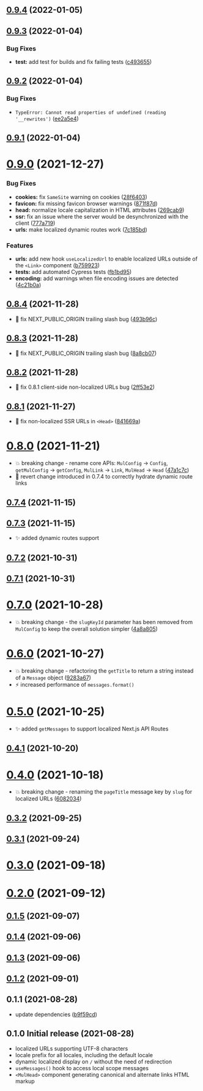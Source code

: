 ## [0.9.4](https://github.com/Avansai/next-multilingual/compare/0.9.3...0.9.4) (2022-01-05)

## [0.9.3](https://github.com/Avansai/next-multilingual/compare/0.9.2...0.9.3) (2022-01-04)


### Bug Fixes

* **test:** add test for builds and fix failing tests ([c493655](https://github.com/Avansai/next-multilingual/commit/c493655fa123a6a05137bc9e4bbf29534391a42a))

## [0.9.2](https://github.com/Avansai/next-multilingual/compare/0.9.1...0.9.2) (2022-01-04)


### Bug Fixes

* `TypeError: Cannot read properties of undefined (reading '__rewrites')` ([ee2a5e4](https://github.com/Avansai/next-multilingual/commit/ee2a5e469a33dea7a19519f8d4c441a3494d0903))

## [0.9.1](https://github.com/Avansai/next-multilingual/compare/0.9.0...0.9.1) (2022-01-04)

# [0.9.0](https://github.com/Avansai/next-multilingual/compare/0.8.4...0.9.0) (2021-12-27)

### Bug Fixes

- **cookies:** fix `SameSite` warning on cookies ([28f6403](https://github.com/Avansai/next-multilingual/commit/28f64039a0977e67ca7c198ae2336ac506e54b93))
- **favicon:** fix missing favicon browser warnings ([871f87d](https://github.com/Avansai/next-multilingual/commit/871f87dfb30a6845f33017585d34c569718cf6d9))
- **head:** normalize locale capitalization in HTML attributes ([269cab9](https://github.com/Avansai/next-multilingual/commit/269cab9daff47dfdbd08067572fe7b2625206af0))
- **ssr:** fix an issue where the server would be desynchronized with the client ([777a719](https://github.com/Avansai/next-multilingual/commit/777a7197c6ce94f9f3e9a99eb45f71b4f5d976c0))
- **urls:** make localized dynamic routes work ([7c185bd](https://github.com/Avansai/next-multilingual/commit/7c185bdba33445f0c0aae134839cf89e441cc8eb))

### Features

- **urls:** add new hook `useLocalizedUrl` to enable localized URLs outside of the `<Link>` component ([b759923](https://github.com/Avansai/next-multilingual/commit/b7599232eb9d9b61ef6b900bb515d7903cb8aa6a))
- **tests:** add automated Cypress tests ([fb1bd95](https://github.com/Avansai/next-multilingual/commit/fb1bd95e79d08eaa402f72e4a8a76ea9e976198f))
- **encoding:** add warnings when file encoding issues are detected ([4c21b0a](https://github.com/Avansai/next-multilingual/commit/4c21b0a19a33f2c3f5ec8dd90cc89891f60333b3))

## [0.8.4](https://github.com/Avansai/next-multilingual/compare/0.8.3...0.8.4) (2021-11-28)

- 🐛 fix NEXT_PUBLIC_ORIGIN trailing slash bug ([493b96c](https://github.com/Avansai/next-multilingual/commit/493b96ce7d3af8c50fe3458c17743cdb728cd39a))

## [0.8.3](https://github.com/Avansai/next-multilingual/compare/0.8.2...0.8.3) (2021-11-28)

- 🐛 fix NEXT_PUBLIC_ORIGIN trailing slash bug ([8a8cb07](https://github.com/Avansai/next-multilingual/commit/8a8cb075cf3427a9b8a6631ebbd8eb41472b3c68))

## [0.8.2](https://github.com/Avansai/next-multilingual/compare/0.8.1...0.8.2) (2021-11-28)

- 🐛 fix 0.8.1 client-side non-localized URLs bug ([2ff53e2](https://github.com/Avansai/next-multilingual/commit/2ff53e279cb5ba108d30bc5581b32964d5b597e3))

## [0.8.1](https://github.com/Avansai/next-multilingual/compare/0.8.0...0.8.1) (2021-11-27)

- 🐛 fix non-localized SSR URLs in `<Head>` ([841669a](https://github.com/Avansai/next-multilingual/commit/841669a65a033753f525afc538a1d87beab1fc29))

# [0.8.0](https://github.com/Avansai/next-multilingual/compare/0.7.4...0.8.0) (2021-11-21)

- 💥 breaking change - rename core APIs: `MulConfig` -> `Config`, `getMulConfig` -> `getConfig`, `MulLink` -> `Link`, `MulHead` -> `Head` ([47a1c7c](https://github.com/Avansai/next-multilingual/commit/47a1c7c7824da5e9bb04e6c2524dd2d3723296b4))
- 🐛 revert change introduced in 0.7.4 to correctly hydrate dynamic route links

## [0.7.4](https://github.com/Avansai/next-multilingual/compare/0.7.3...0.7.4) (2021-11-15)

## [0.7.3](https://github.com/Avansai/next-multilingual/compare/0.7.2...0.7.3) (2021-11-15)

- ✨ added dynamic routes support

## [0.7.2](https://github.com/Avansai/next-multilingual/compare/0.7.1...0.7.2) (2021-10-31)

## [0.7.1](https://github.com/Avansai/next-multilingual/compare/0.7.0...0.7.1) (2021-10-31)

# [0.7.0](https://github.com/Avansai/next-multilingual/compare/0.6.0...0.7.0) (2021-10-28)

- 💥 breaking change - the `slugKeyId` parameter has been removed from `MulConfig` to keep the overall solution simpler ([4a8a805](https://github.com/Avansai/next-multilingual/commit/4a8a8052ffb68339c4de09ebac1c407a28eaaa5c))

# [0.6.0](https://github.com/Avansai/next-multilingual/compare/0.5.0...0.6.0) (2021-10-27)

- 💥 breaking change - refactoring the `getTitle` to return a string instead of a `Message` object ([9283a67](https://github.com/Avansai/next-multilingual/commit/9283a672bb34ff083f031df5dbb10797981ae9e0))
- ⚡️ increased performance of `messages.format()`

# [0.5.0](https://github.com/Avansai/next-multilingual/compare/0.4.1...0.5.0) (2021-10-25)

- ✨ added `getMessages` to support localized Next.js API Routes

## [0.4.1](https://github.com/Avansai/next-multilingual/compare/0.4.0...0.4.1) (2021-10-20)

# [0.4.0](https://github.com/Avansai/next-multilingual/compare/0.3.2...0.4.0) (2021-10-18)

- 💥 breaking change - renaming the `pageTitle` message key by `slug` for localized URLs ([6082034](https://github.com/Avansai/next-multilingual/commit/6082034eed7fb21f87dfbe9b062277b911a0191))

## [0.3.2](https://github.com/Avansai/next-multilingual/compare/0.3.1...0.3.2) (2021-09-25)

## [0.3.1](https://github.com/Avansai/next-multilingual/compare/0.3.0...0.3.1) (2021-09-24)

# [0.3.0](https://github.com/Avansai/next-multilingual/compare/0.2.0...0.3.0) (2021-09-18)

# [0.2.0](https://github.com/Avansai/next-multilingual/compare/0.1.5...0.2.0) (2021-09-12)

## [0.1.5](https://github.com/Avansai/next-multilingual/compare/0.1.4...0.1.5) (2021-09-07)

## [0.1.4](https://github.com/Avansai/next-multilingual/compare/0.1.3...0.1.4) (2021-09-06)

## [0.1.3](https://github.com/Avansai/next-multilingual/compare/0.1.2...0.1.3) (2021-09-06)

## [0.1.2](https://github.com/Avansai/next-multilingual/compare/0.1.1...0.1.2) (2021-09-01)

## 0.1.1 (2021-08-28)

- update dependencies ([b9f59cd](https://github.com/Avansai/next-multilingual/commit/b9f59cdcc613d1029becae6cc0b129557207834f))

## 0.1.0 Initial release (2021-08-28)

- localized URLs supporting UTF-8 characters
- locale prefix for all locales, including the default locale
- dynamic localized display on `/` without the need of redirection
- `useMessages()` hook to access local scope messages
- `<MulHead>` component generating canonical and alternate links HTML markup
